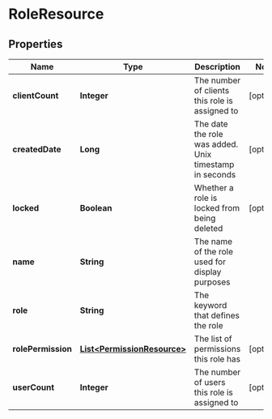 
# RoleResource

## Properties
Name | Type | Description | Notes
------------ | ------------- | ------------- | -------------
**clientCount** | **Integer** | The number of clients this role is assigned to |  [optional]
**createdDate** | **Long** | The date the role was added. Unix timestamp in seconds |  [optional]
**locked** | **Boolean** | Whether a role is locked from being deleted |  [optional]
**name** | **String** | The name of the role used for display purposes | 
**role** | **String** | The keyword that defines the role | 
**rolePermission** | [**List&lt;PermissionResource&gt;**](PermissionResource.md) | The list of permissions this role has |  [optional]
**userCount** | **Integer** | The number of users this role is assigned to |  [optional]



